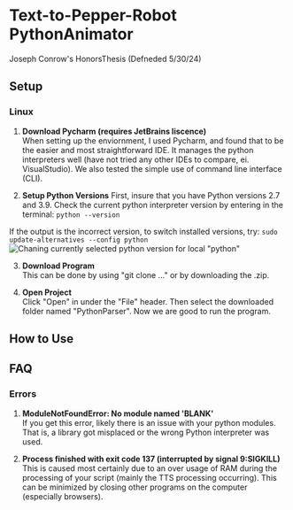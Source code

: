 # Text-to-Pepper-Robot PythonAnimator

Joseph Conrow's HonorsThesis (Defneded 5/30/24)

## Setup
### Linux
1. **Download Pycharm (requires JetBrains liscence)**    
When setting up the enviornment, I used Pycharm, and found that to be the easier and most straightforward IDE. It manages the python interpreters well (have not tried any other IDEs to compare, ei. VisualStudio). We also tested the simple use of command line interface (CLI).

2. **Setup Python Versions**
First, insure that you have Python versions 2.7 and 3.9. Check the current python interpreter version by entering in the terminal:
``` python --version ```

If the output is the incorrect version, to switch installed versions, try:
``` sudo update-alternatives --config python ```
![Chaning currently selected python version for local "python"](/assets/images/san-juan-mountains.jpg "San Juan Mountains")



3. **Download Program**     
This can be done by using "git clone ..." or by downloading the .zip.

4. **Open Project**     
Click "Open" in under the "File" header. Then select the downloaded folder named "PythonParser". Now we are good to run the program.

## How to Use





## FAQ

### Errors

1. **ModuleNotFoundError: No module named 'BLANK'**    
If you get this error, likely there is an issue with your python modules. That is, a library got misplaced or the wrong Python interpreter was used. 

2. **Process finished with exit code 137 (interrupted by signal 9:SIGKILL)**    
This is caused most certainly due to an over usage of RAM during the processing of your script (mainly the TTS processing occurring). This can be minimized by closing other programs on the computer (especially browsers).

